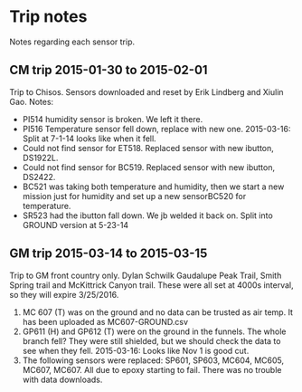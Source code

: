 # Trip notes #

Notes regarding each sensor trip.

## CM trip 2015-01-30 to 2015-02-01 ##

Trip to Chisos. Sensors downloaded and reset by Erik Lindberg and Xiulin Gao. Notes:

- PI514 humidity sensor is broken.  We left it there.
- PI516 Temperature sensor fell down, replace with new one. 2015-03-16: Split at 7-1-14 looks like when it fell.
- Could not find sensor for ET518.  Replaced sensor with new ibutton, DS1922L.
- Could not find sensor for BC519.  Replaced sensor with new ibutton, DS2422.
- BC521 was taking both temperature and humidity, then we start a new mission just for humidity and set up a new sensorBC520 for temperature.
- SR523 had the ibutton fall down.  We jb welded it back on. Split into GROUND version at 5-23-14


## GM trip 2015-03-14 to 2015-03-15 ##

Trip to GM front country only.  Dylan Schwilk
Gaudalupe Peak Trail, Smith Spring trail and McKittrick Canyon trail. These were all set at 4000s interval, so they will expire 3/25/2016.

1. MC 607 (T) was on the ground and no data can be trusted as air temp. It
has been uploaded as MC607-GROUND.csv
2. GP611 (H) and GP612 (T) were on the ground in the funnels. The whole
branch fell? They were still shielded, but we should check the data to
see when they fell.  2015-03-16: Looks like Nov 1 is good cut.
3. The following sensors were replaced: SP601, SP603, MC604, MC605,
MC607, MC607. All due to epoxy starting to fail. There was no trouble
with data downloads.
